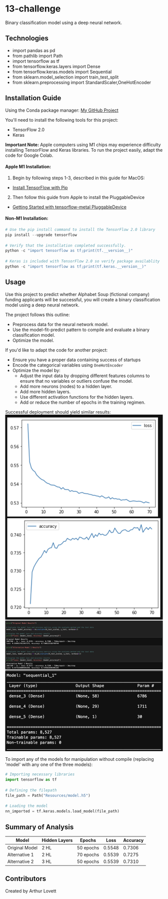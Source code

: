 # 13-challenge
 Binary classification model using a deep neural network.

## Technologies
* import pandas as pd
* from pathlib import Path
* import tensorflow as tf
* from tensorflow.keras.layers import Dense
* from tensorflow.keras.models import Sequential
* from sklearn.model_selection import train_test_split
* from sklearn.preprocessing import StandardScaler,OneHotEncoder


## Installation Guide
Using the Conda package manager: [My GitHub Project](https://github.com/ALovettII/13-challenge.git)

You'll need to install the following tools for this project:
* TensorFlow 2.0
* Keras

**Important Note:** Apple computers using M1 chips may experience difficulty installing TensorFlow and Keras libraries. To run the project easily, adapt the code for Google Colab.

#### Apple M1 Installation:
1. Begin by following steps 1-3, described in this guide for MacOS:
* [Install TensorFlow with Pip](https://www.tensorflow.org/install/pip#macos)

2. Then follow this guide from Apple to install the PluggableDevice
* [Getting Started with tensorflow-metal PluggableDevice](https://developer.apple.com/metal/tensorflow-plugin/)

#### Non-M1 Installation:
```python
# Use the pip install command to install the TensorFlow 2.0 library
pip install --upgrade tensorflow

# Verify that the installation completed successfully.
python -c "import tensorflow as tf;print(tf.__version__)"

# Keras is included with TensorFlow 2.0 so verify package availablity
python -c "import tensorflow as tf;print(tf.keras.__version__)"
```


## Usage
Use this project to predict whether Alphabet Soup (fictional company) funding applicants will be successful, you will create a binary classification model using a deep neural network.

The project follows this outline:
* Preprocess data for the neural network model.
* Use the model-fit-predict pattern to compile and evaluate a binary classification model.
* Optimize the model.

If you'd like to adapt the code for another project:
* Ensure you have a proper data containing success of startups
* Encode the categorical variables using `OneHotEncoder`
* Optimize the model by:
    * Adjust the input data by dropping different features columns to ensure that no variables or outliers confuse the model.
    * Add more neurons (nodes) to a hidden layer.
    * Add more hidden layers.
    * Use different activation functions for the hidden layers.
    * Add or reduce the number of epochs in the training regimen.

Successful deployment should yield similar results:
![Accuracy Plots - Alternative 1](https://github.com/ALovettII/13-challenge/blob/main/Resources/Images/Accuracy-Plots.png)
![Evaluation Results - Neural Nets](https://github.com/ALovettII/13-challenge/blob/main/Resources/Images/Model-Results.png)
![Neural Net Structure - Alternative 1](https://github.com/ALovettII/13-challenge/blob/main/Resources/Images/NN-Structure.png)

To import any of the models for manipulation without compile (replacing 'model' with any one of the three models):
```python
# Importing necessary libraries
import tensorflow as tf

# Defining the filepath
file_path = Path("Resources/model.h5")

# Loading the model
nn_imported = tf.keras.models.load_model(file_path)
```


## Summary of Analysis
| Model | Hidden Layers | Epochs | Loss | Accuracy |
| ----- | ------------- | ------ | ---- | -------- |
| Original Model | 2 HL | 50 epochs | 0.5548 | 0.7306 |
| Alternative 1 | 2 HL | 70 epochs | 0.5539 | 0.7275 |
| Alternative 2 | 3 HL | 50 epochs | 0.5539 | 0.7310 | 


## Contributors
Created by Arthur Lovett